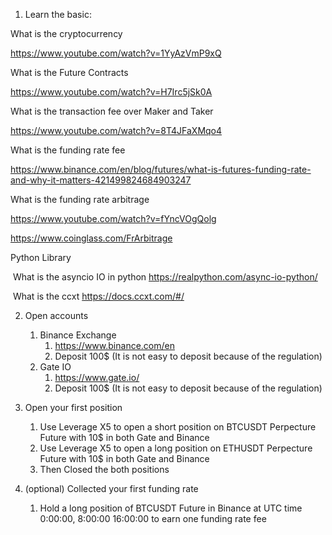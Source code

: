 1. Learn the basic:

What is the cryptocurrency

https://www.youtube.com/watch?v=1YyAzVmP9xQ

What is the Future Contracts

https://www.youtube.com/watch?v=H7Irc5jSk0A

What is the transaction fee over Maker and Taker

https://www.youtube.com/watch?v=8T4JFaXMqo4

What is the funding rate fee

https://www.binance.com/en/blog/futures/what-is-futures-funding-rate-and-why-it-matters-421499824684903247

What is the funding rate arbitrage

https://www.youtube.com/watch?v=fYncVOgQolg

https://www.coinglass.com/FrArbitrage

Python Library

​	What is the asyncio IO in python https://realpython.com/async-io-python/

​	What is the ccxt https://docs.ccxt.com/#/

2. Open accounts

   1. Binance Exchange
      1. https://www.binance.com/en
      2. Deposit 100$ (It is not easy to deposit because of the regulation)
   2. Gate IO
      1. https://www.gate.io/
      2. Deposit 100$ (It is not easy to deposit because of the regulation)

3. Open your first position

   1. Use Leverage X5 to open a short position on BTCUSDT Perpecture Future with 10$ in both Gate and Binance
   2. Use Leverage X5 to open a long position on ETHUSDT Perpecture Future with 10$ in both Gate and Binance
   3. Then Closed the both positions

4. (optional) Collected your first funding rate

   1. Hold a long position of BTCUSDT Future in Binance at UTC time 0:00:00, 8:00:00 16:00:00 to earn one funding rate fee

   

